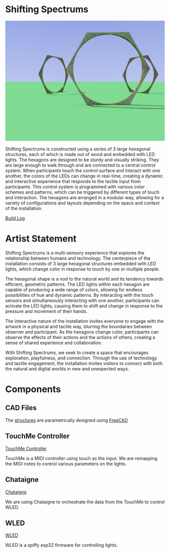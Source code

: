 # Shifting Spectrums
![3 large hexagonal structures](.assets/images/render_3_hexagons.png)

Shifting Spectrums is constructed using a series of 3 large hexagonal structures, each of which is made out of wood and embedded with LED lights. The hexagons are designed to be sturdy and visually striking. They are large enough to walk through and are connected to a central control system. When participants touch the control surface and interact with one another, the colors of the LEDs can change in real-time, creating a dynamic and interactive experience that responds to the tactile input from participants. This control system is programmed with various color schemes and patterns, which can be triggered by different types of touch and interaction. The hexagons are arranged in a modular way, allowing for a variety of configurations and layouts depending on the space and context of the installation.

[Build Log](https://fenfir.github.io/shifting_spectra/)

# Artist Statement
Shifting Spectrums is a multi-sensory experience that explores the relationship between humans and technology. The centerpiece of the installation consists of 3 large hexagonal structures embedded with LED lights, which change color in response to touch by one or multiple people.

The hexagonal shape is a nod to the natural world and its tendency towards efficient, geometric patterns. The LED lights within each hexagon are capable of producing a wide range of colors, allowing for endless possibilities of hue and dynamic patterns. By interacting with the touch sensors and simultaneously interacting with one another, participants can activate the LED lights, causing them to shift and change in response to the pressure and movement of their hands.

The interactive nature of the installation invites everyone to engage with the artwork in a physical and tactile way, blurring the boundaries between observer and participant. As the hexagons change color, participants can observe the effects of their actions and the actions of others, creating a sense of shared experience and collaboration.

With Shifting Spectrums, we seek to create a space that encourages exploration, playfulness, and connection. Through the use of technology and tactile engagement, the installation invites visitors to connect with both the natural and digital worlds in new and unexpected ways.

# Components
## CAD Files
The [structures](./cad) are parametrically designed using [FreeCAD](https://www.freecad.org/index.php?lang=en)

## TouchMe Controller
[TouchMe Controller](https://shop.playtronica.com/products/touchme)

TouchMe is a MIDI controller using touch as the input. We are remapping the MIDI notes to control various parameters on the lights.

## Chataigne
[Chataigne](https://benjamin.kuperberg.fr/chataigne/en)

We are using Chataigne to orchestrate the data from the TouchMe to control WLED.

## WLED
[WLED](https://kno.wled.ge/)

WLED is a spiffy esp32 firmware for controlling lights.